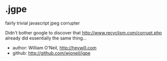 .jgpe
=====
fairly trivial javascript jpeg corrupter

Didn't bother google to discover that http://www.recyclism.com/corrupt.php already did essentially the same thing...

* author:     William O'Neil, http://heywill.com
* github:     http://github.com/wjoneil/jgpe
